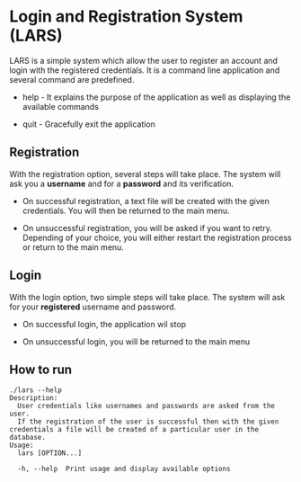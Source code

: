 # Login and Registration System (LARS)

<!-- <img align="left" style="width:128px" src="./icon/Sherlock.ico" width="128px"> -->

LARS is a simple system which allow the user to register an account and login with the registered credentials. It is a command line application and several command are predefined.

- help - It explains the purpose of the application as well as displaying the available commands

- quit - Gracefully exit the application

## Registration

With the registration option, several steps will take place. The system will ask you a **username** and for a **password** and its verification.

- On successful registration, a text file will be created with the given credentials. You will then be returned to the main menu.

- On unsuccessful registration, you will be asked if you want to retry. Depending of your choice, you will either restart the registration process or return to the main menu.

## Login

With the login option, two simple steps will take place. The system will ask for your **registered** username and password.

- On successful login, the application wil stop

- On unsuccessful login, you will be returned to the main menu

## How to run

```shell
./lars --help
Description:
  User credentials like usernames and passwords are asked from the user.
  If the registration of the user is successful then with the given credentials a file will be created of a particular user in the database.
Usage:
  lars [OPTION...]

  -h, --help  Print usage and display available options

```

